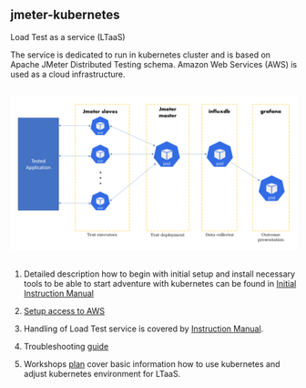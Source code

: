 ## jmeter-kubernetes
Load Test as a service (LTaaS)

The service is dedicated to run in kubernetes cluster
and is based on Apache JMeter Distributed Testing schema.
Amazon Web Services (AWS) is used as a cloud infrastructure.


##
![Alt text](doc/architecture-ltaas.png)

##
1. Detailed description how to begin with initial setup and install necessary tools to be able to start adventure with kubernetes can be found in [Initial Instruction Manual](https://github.com/adku44/jmeter-kubernetes/blob/main/doc/initial-instruction-manual.md)

2. [Setup access to AWS](https://github.com/adku44/jmeter-kubernetes/blob/main/doc/aws-access-setup.md)

3. Handling of Load Test service is covered by [Instruction Manual](https://github.com/adku44/jmeter-kubernetes/blob/main/doc/k8s-instruction-manual.md).

4. Troubleshooting [guide](https://github.com/adku44/jmeter-kubernetes/blob/main/doc/hints.md)

5. Workshops [plan](https://github.com/adku44/jmeter-kubernetes/blob/main/doc/workshops.md) cover basic information how to use kubernetes and adjust kubernetes environment for LTaaS.